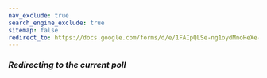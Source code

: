 ```yaml
---
nav_exclude: true
search_engine_exclude: true
sitemap: false
redirect_to: https://docs.google.com/forms/d/e/1FAIpQLSe-ng1oydMnoHeXe-VTaXGU4dCno2SYV1ya2xuR2l_WjeCLsQ/viewform?usp=sf_link
---
```


### ***Redirecting to the current poll***
